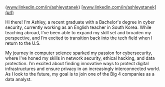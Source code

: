(www.linkedin.com/in/ashleystanek)
[www.linkedin.com/in/ashleystanek](url)

Hi there! I'm Ashley, a recent graduate with a Bachelor's degree in cyber security, currently working as an English teacher in South Korea. While teaching abroad, I've been able to expand my skill set and broaden my perspective, and I’m excited to transition back into the tech field when I return to the U.S.

My journey in computer science sparked my passion for cybersecurity, where I've honed my skills in network security, ethical hacking, and data protection. I’m excited about finding innovative ways to protect digital infrastructures and ensure privacy in an increasingly interconnected world. As I look to the future, my goal is to join one of the Big 4 companies as a data analyst.
